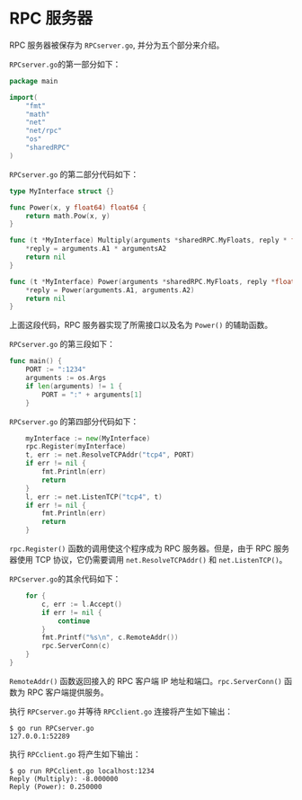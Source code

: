 # **RPC 服务器**

RPC 服务器被保存为 `RPCserver.go`, 并分为五个部分来介绍。

`RPCserver.go`的第一部分如下：

```go
package main

import(
    "fmt"
    "math"
    "net"
    "net/rpc"
    "os"
    "sharedRPC"
)
```

`RPCserver.go` 的第二部分代码如下：

```go
type MyInterface struct {}

func Power(x, y float64) float64 {
    return math.Pow(x, y)
}

func (t *MyInterface) Multiply(arguments *sharedRPC.MyFloats, reply * float64) error {
    *reply = arguments.A1 * argumentsA2
    return nil
}

func (t *MyInterface) Power(arguments *sharedRPC.MyFloats, reply *float64) error {
    *reply = Power(arguments.A1, arguments.A2)
    return nil
}
```

上面这段代码，RPC 服务器实现了所需接口以及名为 `Power()` 的辅助函数。

`RPCserver.go` 的第三段如下：

```go
func main() {
    PORT := ":1234"
    arguments := os.Args
    if len(arguments) != 1 {
        PORT = ":" + arguments[1]
    }
```

`RPCserver.go` 的第四部分代码如下：

```go
    myInterface := new(MyInterface)
    rpc.Register(myInterface)
    t, err := net.ResolveTCPAddr("tcp4", PORT)
    if err != nil {
        fmt.Println(err)
        return
    }
    l, err := net.ListenTCP("tcp4", t)
    if err != nil {
        fmt.Println(err)
        return
    }
```

`rpc.Register()` 函数的调用使这个程序成为 RPC 服务器。但是，由于 RPC 服务器使用 TCP 协议，它仍需要调用 `net.ResolveTCPAddr()` 和 `net.ListenTCP()`。

`RPCserver.go`的其余代码如下：

```go
    for {
        c, err := l.Accept()
        if err != nil {
            continue
        }
        fmt.Printf("%s\n", c.RemoteAddr())
        rpc.ServerConn(c)
    }
}
```

`RemoteAddr()` 函数返回接入的 RPC 客户端 IP 地址和端口。`rpc.ServerConn()` 函数为 RPC 客户端提供服务。

执行 `RPCserver.go` 并等待 `RPCclient.go` 连接将产生如下输出：

```shell
$ go run RPCserver.go
127.0.0.1:52289
```

执行 `RPCclient.go` 将产生如下输出：

```shell
$ go run RPCclient.go localhost:1234
Reply (Multiply): -8.000000
Reply (Power): 0.250000
```
